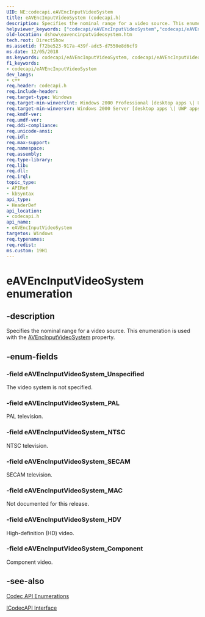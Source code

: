 ```yaml
---
UID: NE:codecapi.eAVEncInputVideoSystem
title: eAVEncInputVideoSystem (codecapi.h)
description: Specifies the nominal range for a video source. This enumeration is used with the AVEncInputVideoSystem property.helpviewer_keywords: ["codecapi/eAVEncInputVideoSystem","codecapi/eAVEncInputVideoSystem_Component","codecapi/eAVEncInputVideoSystem_HDV","codecapi/eAVEncInputVideoSystem_MAC","codecapi/eAVEncInputVideoSystem_NTSC","codecapi/eAVEncInputVideoSystem_PAL","codecapi/eAVEncInputVideoSystem_SECAM","codecapi/eAVEncInputVideoSystem_Unspecified","dshow.eavencinputvideosystem","eAVEncInputVideoSystem","eAVEncInputVideoSystem enumeration [DirectShow]","eAVEncInputVideoSystemEnumeration","eAVEncInputVideoSystem_Component","eAVEncInputVideoSystem_HDV","eAVEncInputVideoSystem_MAC","eAVEncInputVideoSystem_NTSC","eAVEncInputVideoSystem_PAL","eAVEncInputVideoSystem_SECAM","eAVEncInputVideoSystem_Unspecified"]
old-location: dshow\eavencinputvideosystem.htm
tech.root: DirectShow
ms.assetid: f72be523-917a-439f-adc5-d7550e8d6cf9
ms.date: 12/05/2018
ms.keywords: codecapi/eAVEncInputVideoSystem, codecapi/eAVEncInputVideoSystem_Component, codecapi/eAVEncInputVideoSystem_HDV, codecapi/eAVEncInputVideoSystem_MAC, codecapi/eAVEncInputVideoSystem_NTSC, codecapi/eAVEncInputVideoSystem_PAL, codecapi/eAVEncInputVideoSystem_SECAM, codecapi/eAVEncInputVideoSystem_Unspecified, dshow.eavencinputvideosystem, eAVEncInputVideoSystem, eAVEncInputVideoSystem enumeration [DirectShow], eAVEncInputVideoSystemEnumeration, eAVEncInputVideoSystem_Component, eAVEncInputVideoSystem_HDV, eAVEncInputVideoSystem_MAC, eAVEncInputVideoSystem_NTSC, eAVEncInputVideoSystem_PAL, eAVEncInputVideoSystem_SECAM, eAVEncInputVideoSystem_Unspecified
f1_keywords:
- codecapi/eAVEncInputVideoSystem
dev_langs:
- c++
req.header: codecapi.h
req.include-header: 
req.target-type: Windows
req.target-min-winverclnt: Windows 2000 Professional [desktop apps \| UWP apps]
req.target-min-winversvr: Windows 2000 Server [desktop apps \| UWP apps]
req.kmdf-ver: 
req.umdf-ver: 
req.ddi-compliance: 
req.unicode-ansi: 
req.idl: 
req.max-support: 
req.namespace: 
req.assembly: 
req.type-library: 
req.lib: 
req.dll: 
req.irql: 
topic_type:
- APIRef
- kbSyntax
api_type:
- HeaderDef
api_location:
- codecapi.h
api_name:
- eAVEncInputVideoSystem
targetos: Windows
req.typenames: 
req.redist: 
ms.custom: 19H1
---
```


# eAVEncInputVideoSystem enumeration


## -description



Specifies the nominal range for a video source. This enumeration is used with the <a href="https://docs.microsoft.com/windows/desktop/DirectShow/avencinputvideosystem-property">AVEncInputVideoSystem</a> property.




## -enum-fields




### -field eAVEncInputVideoSystem_Unspecified

The video system is not specified.


### -field eAVEncInputVideoSystem_PAL

PAL television.


### -field eAVEncInputVideoSystem_NTSC

NTSC television.


### -field eAVEncInputVideoSystem_SECAM

SECAM television.


### -field eAVEncInputVideoSystem_MAC

Not documented for this release.


### -field eAVEncInputVideoSystem_HDV

High-definition (HD) video.


### -field eAVEncInputVideoSystem_Component

Component video.


## -see-also




<a href="https://docs.microsoft.com/windows/desktop/DirectShow/codec-api-enumerations">Codec API Enumerations</a>



<a href="https://docs.microsoft.com/windows/desktop/api/strmif/nn-strmif-icodecapi">ICodecAPI Interface</a>
 

 

